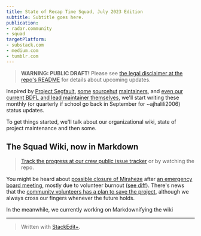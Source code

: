 ```yaml
---
title: State of Recap Time Squad, July 2023 Edition
subtitle: Subtitle goes here.
publication:
- radar.community
- squad
targetPlatform:
- substack.com
- medium.com
- tumblr.com
---
```


> **WARNING: PUBLIC DRAFT!** Please see [the legal disclaimer at the repo's README](/README.md#legal-disclaimer) for details about upcoming updates.

Inspired by [Project Segfault](https://blog.projectsegfau.lt/tag/state-of-project-segfault/), [some](https://drewdevault.com/) [sourcehut](https://bitfehler.srht.site/) [maintainers](https://emersion.fr/), and [even our current BDFL and lead maintainer themselves](https://ajhalili2006.substack.com/archive?sort=search&search=status%20update), we'll start writing these monthly (or quarterly if school go back in September for ~ajhalili2006) status updates.

To get things started, we'll talk about our organizational wiki, state of project maintenance and then some.

## The Squad Wiki, now in Markdown

> [Track the progress at our crew public issue tracker](https://mau.dev/RecapTime/squad/issue-tracker/-/issues/7) or by watching the repo.

You might be heard about [possible closure of Miraheze](https://meta.miraheze.org/wiki/Board/Policies/20230615-Statement) after [an emergency board meeting](https://meta.miraheze.org/wiki/Board/Policies/20230607-Minutes), mostly due to volunteer burnout ([see diff](https://meta.miraheze.org/w/index.php?diff=339060&diffmode=visual)). There's news that the [community volunteers has a plan to save the project](https://meta.miraheze.org/wiki/Miraheze_is_Not_Shutting_Down), although we always cross our fingers whenever the future holds.

In the meanwhile, we currently working on Markdownifying the wiki 

---
> Written with [StackEdit+](https://stackedit.net/).
<!--stackedit_data:
eyJwcm9wZXJ0aWVzIjoiZXh0ZW5zaW9uczpcbiAgcHJlc2V0Oi
BnZm1cbiAgZW1vamk6XG4gICAgc2hvcnRjdXRzOiB0cnVlXG4i
LCJoaXN0b3J5IjpbLTc3ODU4NjIzNSwtNzgyNDc2NTI3LC03OT
I3ODQ0MTMsLTIwODA2MDAzNTFdfQ==
-->